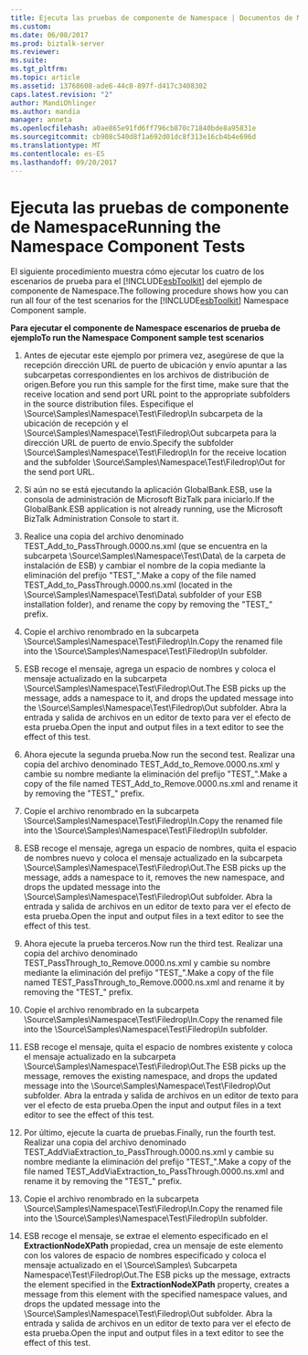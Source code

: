 ```yaml
---
title: Ejecuta las pruebas de componente de Namespace | Documentos de Microsoft
ms.custom: 
ms.date: 06/08/2017
ms.prod: biztalk-server
ms.reviewer: 
ms.suite: 
ms.tgt_pltfrm: 
ms.topic: article
ms.assetid: 13768608-ade6-44c0-897f-d417c3408302
caps.latest.revision: "2"
author: MandiOhlinger
ms.author: mandia
manager: anneta
ms.openlocfilehash: a0ae865e91fd6ff796cb870c71840bde8a95831e
ms.sourcegitcommit: cb908c540d8f1a692d01dc8f313e16cb4b4e696d
ms.translationtype: MT
ms.contentlocale: es-ES
ms.lasthandoff: 09/20/2017
---
```

# <a name="running-the-namespace-component-tests"></a><span data-ttu-id="36f22-102">Ejecuta las pruebas de componente de Namespace</span><span class="sxs-lookup"><span data-stu-id="36f22-102">Running the Namespace Component Tests</span></span>
<span data-ttu-id="36f22-103">El siguiente procedimiento muestra cómo ejecutar los cuatro de los escenarios de prueba para el [!INCLUDE[esbToolkit](../includes/esbtoolkit-md.md)] del ejemplo de componente de Namespace.</span><span class="sxs-lookup"><span data-stu-id="36f22-103">The following procedure shows how you can run all four of the test scenarios for the [!INCLUDE[esbToolkit](../includes/esbtoolkit-md.md)] Namespace Component sample.</span></span>  
  
 <span data-ttu-id="36f22-104">**Para ejecutar el componente de Namespace escenarios de prueba de ejemplo**</span><span class="sxs-lookup"><span data-stu-id="36f22-104">**To run the Namespace Component sample test scenarios**</span></span>  
  
1.  <span data-ttu-id="36f22-105">Antes de ejecutar este ejemplo por primera vez, asegúrese de que la recepción dirección URL de puerto de ubicación y envío apuntar a las subcarpetas correspondientes en los archivos de distribución de origen.</span><span class="sxs-lookup"><span data-stu-id="36f22-105">Before you run this sample for the first time, make sure that the receive location and send port URL point to the appropriate subfolders in the source distribution files.</span></span> <span data-ttu-id="36f22-106">Especifique el \Source\Samples\Namespace\Test\Filedrop\In subcarpeta de la ubicación de recepción y el \Source\Samples\Namespace\Test\Filedrop\Out subcarpeta para la dirección URL de puerto de envío.</span><span class="sxs-lookup"><span data-stu-id="36f22-106">Specify the subfolder \Source\Samples\Namespace\Test\Filedrop\In for the receive location and the subfolder \Source\Samples\Namespace\Test\Filedrop\Out for the send port URL.</span></span>  
  
2.  <span data-ttu-id="36f22-107">Si aún no se está ejecutando la aplicación GlobalBank.ESB, use la consola de administración de Microsoft BizTalk para iniciarlo.</span><span class="sxs-lookup"><span data-stu-id="36f22-107">If the GlobalBank.ESB application is not already running, use the Microsoft BizTalk Administration Console to start it.</span></span>  
  
3.  <span data-ttu-id="36f22-108">Realice una copia del archivo denominado TEST_Add_to_PassThrough.0000.ns.xml (que se encuentra en la subcarpeta \Source\Samples\Namespace\Test\Data\ de la carpeta de instalación de ESB) y cambiar el nombre de la copia mediante la eliminación del prefijo "TEST_".</span><span class="sxs-lookup"><span data-stu-id="36f22-108">Make a copy of the file named TEST_Add_to_PassThrough.0000.ns.xml (located in the \Source\Samples\Namespace\Test\Data\ subfolder of your ESB installation folder), and rename the copy by removing the "TEST_" prefix.</span></span>  
  
4.  <span data-ttu-id="36f22-109">Copie el archivo renombrado en la subcarpeta \Source\Samples\Namespace\Test\Filedrop\In.</span><span class="sxs-lookup"><span data-stu-id="36f22-109">Copy the renamed file into the \Source\Samples\Namespace\Test\Filedrop\In subfolder.</span></span>  
  
5.  <span data-ttu-id="36f22-110">ESB recoge el mensaje, agrega un espacio de nombres y coloca el mensaje actualizado en la subcarpeta \Source\Samples\Namespace\Test\Filedrop\Out.</span><span class="sxs-lookup"><span data-stu-id="36f22-110">The ESB picks up the message, adds a namespace to it, and drops the updated message into the \Source\Samples\Namespace\Test\Filedrop\Out subfolder.</span></span> <span data-ttu-id="36f22-111">Abra la entrada y salida de archivos en un editor de texto para ver el efecto de esta prueba.</span><span class="sxs-lookup"><span data-stu-id="36f22-111">Open the input and output files in a text editor to see the effect of this test.</span></span>  
  
6.  <span data-ttu-id="36f22-112">Ahora ejecute la segunda prueba.</span><span class="sxs-lookup"><span data-stu-id="36f22-112">Now run the second test.</span></span> <span data-ttu-id="36f22-113">Realizar una copia del archivo denominado TEST_Add_to_Remove.0000.ns.xml y cambie su nombre mediante la eliminación del prefijo "TEST_".</span><span class="sxs-lookup"><span data-stu-id="36f22-113">Make a copy of the file named TEST_Add_to_Remove.0000.ns.xml and rename it by removing the "TEST_" prefix.</span></span>  
  
7.  <span data-ttu-id="36f22-114">Copie el archivo renombrado en la subcarpeta \Source\Samples\Namespace\Test\Filedrop\In.</span><span class="sxs-lookup"><span data-stu-id="36f22-114">Copy the renamed file into the \Source\Samples\Namespace\Test\Filedrop\In subfolder.</span></span>  
  
8.  <span data-ttu-id="36f22-115">ESB recoge el mensaje, agrega un espacio de nombres, quita el espacio de nombres nuevo y coloca el mensaje actualizado en la subcarpeta \Source\Samples\Namespace\Test\Filedrop\Out.</span><span class="sxs-lookup"><span data-stu-id="36f22-115">The ESB picks up the message, adds a namespace to it, removes the new namespace, and drops the updated message into the \Source\Samples\Namespace\Test\Filedrop\Out subfolder.</span></span> <span data-ttu-id="36f22-116">Abra la entrada y salida de archivos en un editor de texto para ver el efecto de esta prueba.</span><span class="sxs-lookup"><span data-stu-id="36f22-116">Open the input and output files in a text editor to see the effect of this test.</span></span>  
  
9. <span data-ttu-id="36f22-117">Ahora ejecute la prueba terceros.</span><span class="sxs-lookup"><span data-stu-id="36f22-117">Now run the third test.</span></span> <span data-ttu-id="36f22-118">Realizar una copia del archivo denominado TEST_PassThrough_to_Remove.0000.ns.xml y cambie su nombre mediante la eliminación del prefijo "TEST_".</span><span class="sxs-lookup"><span data-stu-id="36f22-118">Make a copy of the file named TEST_PassThrough_to_Remove.0000.ns.xml and rename it by removing the "TEST_" prefix.</span></span>  
  
10. <span data-ttu-id="36f22-119">Copie el archivo renombrado en la subcarpeta \Source\Samples\Namespace\Test\Filedrop\In.</span><span class="sxs-lookup"><span data-stu-id="36f22-119">Copy the renamed file into the \Source\Samples\Namespace\Test\Filedrop\In subfolder.</span></span>  
  
11. <span data-ttu-id="36f22-120">ESB recoge el mensaje, quita el espacio de nombres existente y coloca el mensaje actualizado en la subcarpeta \Source\Samples\Namespace\Test\Filedrop\Out.</span><span class="sxs-lookup"><span data-stu-id="36f22-120">The ESB picks up the message, removes the existing namespace, and drops the updated message into the \Source\Samples\Namespace\Test\Filedrop\Out subfolder.</span></span> <span data-ttu-id="36f22-121">Abra la entrada y salida de archivos en un editor de texto para ver el efecto de esta prueba.</span><span class="sxs-lookup"><span data-stu-id="36f22-121">Open the input and output files in a text editor to see the effect of this test.</span></span>  
  
12. <span data-ttu-id="36f22-122">Por último, ejecute la cuarta de pruebas.</span><span class="sxs-lookup"><span data-stu-id="36f22-122">Finally, run the fourth test.</span></span> <span data-ttu-id="36f22-123">Realizar una copia del archivo denominado TEST_AddViaExtraction_to_PassThrough.0000.ns.xml y cambie su nombre mediante la eliminación del prefijo "TEST_".</span><span class="sxs-lookup"><span data-stu-id="36f22-123">Make a copy of the file named TEST_AddViaExtraction_to_PassThrough.0000.ns.xml and rename it by removing the "TEST_" prefix.</span></span>  
  
13. <span data-ttu-id="36f22-124">Copie el archivo renombrado en la subcarpeta \Source\Samples\Namespace\Test\Filedrop\In.</span><span class="sxs-lookup"><span data-stu-id="36f22-124">Copy the renamed file into the \Source\Samples\Namespace\Test\Filedrop\In subfolder.</span></span>  
  
14. <span data-ttu-id="36f22-125">ESB recoge el mensaje, se extrae el elemento especificado en el **ExtractionNodeXPath** propiedad, crea un mensaje de este elemento con los valores de espacio de nombres especificado y coloca el mensaje actualizado en el \Source\Samples\ Subcarpeta Namespace\Test\Filedrop\Out.</span><span class="sxs-lookup"><span data-stu-id="36f22-125">The ESB picks up the message, extracts the element specified in the **ExtractionNodeXPath** property, creates a message from this element with the specified namespace values, and drops the updated message into the \Source\Samples\Namespace\Test\Filedrop\Out subfolder.</span></span> <span data-ttu-id="36f22-126">Abra la entrada y salida de archivos en un editor de texto para ver el efecto de esta prueba.</span><span class="sxs-lookup"><span data-stu-id="36f22-126">Open the input and output files in a text editor to see the effect of this test.</span></span>